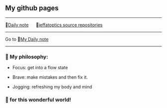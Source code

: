 ## My github pages

---

🔗[Daily note](https://jeffatoptics.github.io/jeffblog) &nbsp;&nbsp;&nbsp;&nbsp; 🔗[jeffatoptics source repositories](https://github.com/jeffatoptics?tab=repositories&q=&type=source&language=&sort=)

---

Go to 🔗[My Daily note](https://jeffatoptics.github.io/jeffblog)

---

### 📖 My philosophy:

- Focus: get into a flow state

- Brave: make mistakes and then fix it.

- Jogging: refreshing my body and mind

### 🍻 for this wonderful world!
